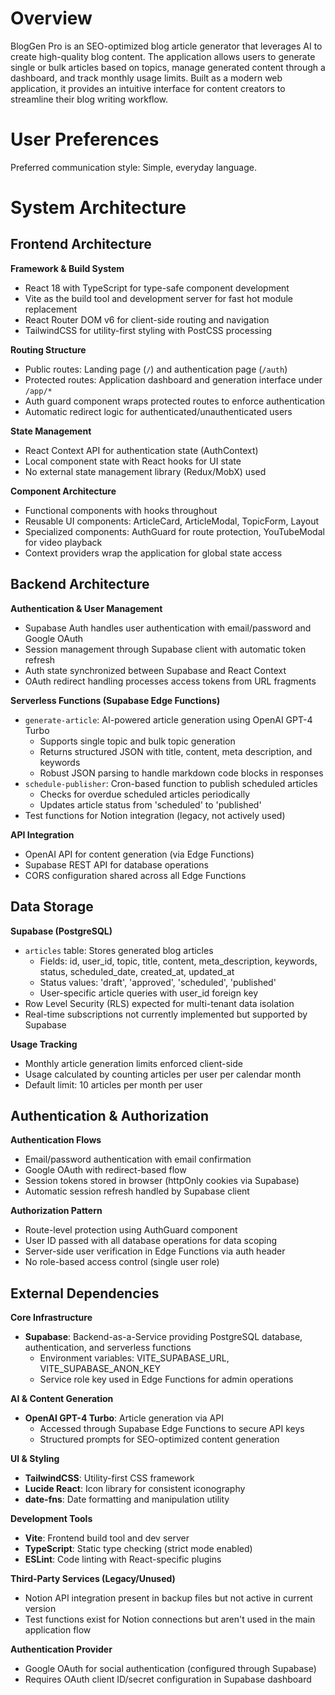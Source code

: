 # Overview

BlogGen Pro is an SEO-optimized blog article generator that leverages AI to create high-quality blog content. The application allows users to generate single or bulk articles based on topics, manage generated content through a dashboard, and track monthly usage limits. Built as a modern web application, it provides an intuitive interface for content creators to streamline their blog writing workflow.

# User Preferences

Preferred communication style: Simple, everyday language.

# System Architecture

## Frontend Architecture

**Framework & Build System**
- React 18 with TypeScript for type-safe component development
- Vite as the build tool and development server for fast hot module replacement
- React Router DOM v6 for client-side routing and navigation
- TailwindCSS for utility-first styling with PostCSS processing

**Routing Structure**
- Public routes: Landing page (`/`) and authentication page (`/auth`)
- Protected routes: Application dashboard and generation interface under `/app/*`
- Auth guard component wraps protected routes to enforce authentication
- Automatic redirect logic for authenticated/unauthenticated users

**State Management**
- React Context API for authentication state (AuthContext)
- Local component state with React hooks for UI state
- No external state management library (Redux/MobX) used

**Component Architecture**
- Functional components with hooks throughout
- Reusable UI components: ArticleCard, ArticleModal, TopicForm, Layout
- Specialized components: AuthGuard for route protection, YouTubeModal for video playback
- Context providers wrap the application for global state access

## Backend Architecture

**Authentication & User Management**
- Supabase Auth handles user authentication with email/password and Google OAuth
- Session management through Supabase client with automatic token refresh
- Auth state synchronized between Supabase and React Context
- OAuth redirect handling processes access tokens from URL fragments

**Serverless Functions (Supabase Edge Functions)**
- `generate-article`: AI-powered article generation using OpenAI GPT-4 Turbo
  - Supports single topic and bulk topic generation
  - Returns structured JSON with title, content, meta description, and keywords
  - Robust JSON parsing to handle markdown code blocks in responses
- `schedule-publisher`: Cron-based function to publish scheduled articles
  - Checks for overdue scheduled articles periodically
  - Updates article status from 'scheduled' to 'published'
- Test functions for Notion integration (legacy, not actively used)

**API Integration**
- OpenAI API for content generation (via Edge Functions)
- Supabase REST API for database operations
- CORS configuration shared across all Edge Functions

## Data Storage

**Supabase (PostgreSQL)**
- `articles` table: Stores generated blog articles
  - Fields: id, user_id, topic, title, content, meta_description, keywords, status, scheduled_date, created_at, updated_at
  - Status values: 'draft', 'approved', 'scheduled', 'published'
  - User-specific article queries with user_id foreign key
- Row Level Security (RLS) expected for multi-tenant data isolation
- Real-time subscriptions not currently implemented but supported by Supabase

**Usage Tracking**
- Monthly article generation limits enforced client-side
- Usage calculated by counting articles per user per calendar month
- Default limit: 10 articles per month per user

## Authentication & Authorization

**Authentication Flows**
- Email/password authentication with email confirmation
- Google OAuth with redirect-based flow
- Session tokens stored in browser (httpOnly cookies via Supabase)
- Automatic session refresh handled by Supabase client

**Authorization Pattern**
- Route-level protection using AuthGuard component
- User ID passed with all database operations for data scoping
- Server-side user verification in Edge Functions via auth header
- No role-based access control (single user role)

## External Dependencies

**Core Infrastructure**
- **Supabase**: Backend-as-a-Service providing PostgreSQL database, authentication, and serverless functions
  - Environment variables: VITE_SUPABASE_URL, VITE_SUPABASE_ANON_KEY
  - Service role key used in Edge Functions for admin operations

**AI & Content Generation**
- **OpenAI GPT-4 Turbo**: Article generation via API
  - Accessed through Supabase Edge Functions to secure API keys
  - Structured prompts for SEO-optimized content generation

**UI & Styling**
- **TailwindCSS**: Utility-first CSS framework
- **Lucide React**: Icon library for consistent iconography
- **date-fns**: Date formatting and manipulation utility

**Development Tools**
- **Vite**: Frontend build tool and dev server
- **TypeScript**: Static type checking (strict mode enabled)
- **ESLint**: Code linting with React-specific plugins

**Third-Party Services (Legacy/Unused)**
- Notion API integration present in backup files but not active in current version
- Test functions exist for Notion connections but aren't used in the main application flow

**Authentication Provider**
- Google OAuth for social authentication (configured through Supabase)
- Requires OAuth client ID/secret configuration in Supabase dashboard